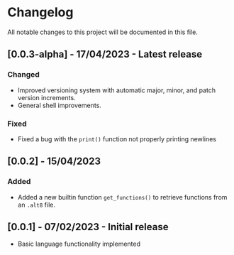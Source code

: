 # Changelog

All notable changes to this project will be documented in this file.

## [0.0.3-alpha] - 17/04/2023 - Latest release

### Changed
- Improved versioning system with automatic major, minor, and patch version increments.
- General shell improvements.

### Fixed
- Fixed a bug with the `print()` function not properly printing newlines

## [0.0.2] - 15/04/2023

### Added
- Added a new builtin function `get_functions()` to retrieve functions from an `.alt8` file.

## [0.0.1] - 07/02/2023 - Initial release
- Basic language functionality implemented
